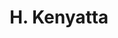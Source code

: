 ---
layout: page
title: H. Kenyatta
description: HMC '27, Incoming Spring '25
img: assets/img/prof_pic.jpg
importance: 5
category: current
related_publications: false
---